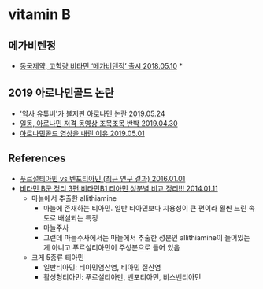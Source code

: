# vitamin B

## 메가비텐정
* [동국제약, 고함량 비타민 ‘메가비텐정’ 출시 2018.05.10](http://www.bosa.co.kr/news/articleView.html?idxno=2083057)
  * 

## 2019 아로나민골드 논란
* ['약사 유튜버'가 불지핀 아로나민 논란 2019.05.24](https://www.hankyung.com/it/article/2019052421211)
* [일동, 아로나민 저격 동영상 조목조목 반박 2019.04.30](http://www.whosaeng.com/109776)
* [아로나민골드 영상을 내린 이유 2019.05.01](https://www.youtube.com/watch?v=VcyeUWP6mFg)

## References
* [푸르설티아민 vs 벤포티아민 (최근 연구 결과) 2016.01.01](https://blog.naver.com/muinjidae/220584760619)
* [비타민 B군 정리 3편:비타민B1 티아민 성분별 비교 정리!!! 2014.01.11](https://blog.naver.com/muinjidae/130183444324)
  * 마늘에서 추출한 allithiamine
    * 마늘에 존재하는 티아민. 일반 티아민보다 지용성이 큰 편이라 훨씬 느린 속도로 배설되는 특징
    * 마늘주사
    * 그런데 마늘주사에서는 마늘에서 추출한 성분인 allithiamine이 들어있는게 아니고 푸르설티아민이 주성분으로 들어 있음
  * 크게 5종류 티아민
    * 일반티아민: 티아민염산염, 티아민 질산염
    * 활성형티아민: 푸르설티아만, 벤포티아민, 비스벤티아민
